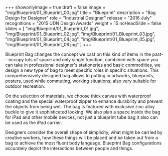 +++
showonlyimage = true
draft = false
image = "img/Blueprint/01_Blueprint_00.jpg"
title = "Blueprint"
description = "Bag Design for Designer"
role = "Industrial Designer"
release = "2016 July"
recognitions = "2015 UDN Design Awards"
weight = 15
noHeadSlide = false
slides = [
    "img/Blueprint/01_Blueprint_01.jpg",
    "img/Blueprint/01_Blueprint_02.jpg",
    "img/Blueprint/01_Blueprint_03.jpg",
    "img/Blueprint/01_Blueprint_04.jpg",
    "img/Blueprint/01_Blueprint_05.jpg",
    "img/Blueprint/01_Blueprint_06.jpg"
]
+++

Blueprint Bag changes the concept we cast on this kind of items in the
past-- occupy lots of space and only single function, combined with
space you can take in  professional designer's stationeries and basic
commodities, we design a new type of bag to meet specific roles in
specific situations. This comprehensively designed bag allows to
putting in artworks, blueprints, posters, used while commuting,
working situations; also very suitable for outdoor recreation.   

On the selection of materials, we choose thick canvas with waterproof
coating and the special waterproof zipper to enhance durability and 
prevent the objects from being wet. The bag is featured with exclusive
zinc alloy buckle to give it sophisticated looking. We also plan a
space inside the bag for iPad and other mobile devices, not just a
blueprint tube bag it also can be used as the iPad carrier.

Designers consider the overall shape of simplicity, what might be
carried by creative workers, how these things will be placed and be
taken out from a bag to achieve the most fluent body
language. Blueprint Bag configurations accurately depict the
interactions between people and things.
